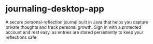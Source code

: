 # journaling-desktop-app
A secure personal-reflection journal built in Java that helps you capture private thoughts and track personal growth. Sign in with a protected account and rest easy, as entries are stored persistently to keep your reflections safe.
